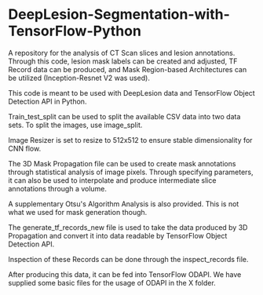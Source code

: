 # DeepLesion-Segmentation-with-TensorFlow-Python
A repository for the analysis of CT Scan slices and lesion annotations. Through this code, lesion mask labels can be created and adjusted, TF Record data can be produced, and Mask Region-based Architectures can be utilized (Inception-Resnet V2 was used).

This code is meant to be used with DeepLesion data and TensorFlow Object Detection API in Python.

Train_test_split can be used to split the available CSV data into two data sets. To split the images, use image_split.

Image Resizer is set to resize to 512x512 to ensure stable dimensionality for CNN flow.

The 3D Mask Propagation file can be used to create mask annotations through statistical analysis of image pixels. Through specifying parameters, it can also be used to interpolate and produce intermediate slice annotations through a volume.

A supplementary Otsu's Algorithm Analysis is also provided. This is not what we used for mask generation though.

The generate_tf_records_new file is used to take the data produced by 3D Propagation and convert it into data readable by TensorFlow Object Detection API.

Inspection of these Records can be done through the inspect_records file.

After producing this data, it can be fed into TensorFlow ODAPI. We have supplied some basic files for the usage of ODAPI in the X folder.
